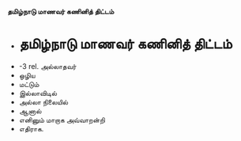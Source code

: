 **தமிழ்நாடு மாணவர் கணினித் திட்டம்**
- # தமிழ்நாடு மாணவர் கணினித் திட்டம்
- -3 rel.                                                    அல்லாதவர்
- ஒழிய
- மட்டும்
- இல்லாவிடில்
- அல்லா நிலையில்
- ஆனால்
- எனினும் மாறாக அவ்வாறன்றி
- எதிராக.

